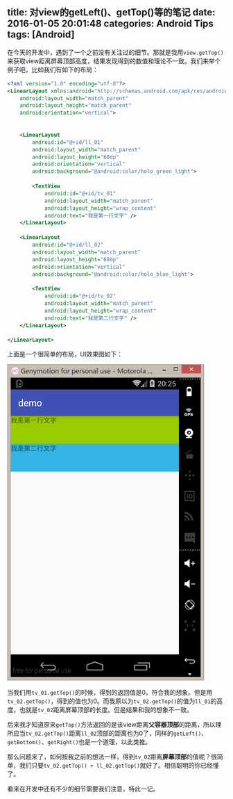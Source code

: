 title: 对view的getLeft()、getTop()等的笔记
date: 2016-01-05 20:01:48
categories: Android Tips
tags: [Android]
---
在今天的开发中，遇到了一个之前没有关注过的细节。那就是我用`view.getTop()`来获取view距离屏幕顶部高度，结果发现得到的数值和理论不一致。我们来举个例子吧，比如我们有如下的布局：

``` xml
<?xml version="1.0" encoding="utf-8"?>
<LinearLayout xmlns:android="http://schemas.android.com/apk/res/android"
    android:layout_width="match_parent"
    android:layout_height="match_parent"
    android:orientation="vertical">


    <LinearLayout
        android:id="@+id/ll_01"
        android:layout_width="match_parent"
        android:layout_height="60dp"
        android:orientation="vertical"
        android:background="@android:color/holo_green_light">

        <TextView
            android:id="@+id/tv_01"
            android:layout_width="match_parent"
            android:layout_height="wrap_content"
            android:text="我是第一行文字" />
    </LinearLayout>

    <LinearLayout
        android:id="@+id/ll_02"
        android:layout_width="match_parent"
        android:layout_height="60dp"
        android:orientation="vertical"
        android:background="@android:color/holo_blue_light">

        <TextView
            android:id="@+id/tv_02"
            android:layout_width="match_parent"
            android:layout_height="wrap_content"
            android:text="我是第二行文字" />
    </LinearLayout>

</LinearLayout>
```

上面是一个很简单的布局，UI效果图如下：

![这里填写图片的描述](/uploads/20160105/20160105202531.png)

当我们用`tv_01.getTop()`的时候，得到的返回值是0，符合我的想象。但是用`tv_02.getTop()`，得到的值也为0。而我原以为`tv_02.getTop()`的值为`ll_01`的高度，也就是`tv_02`距离屏幕顶部的长度。但是结果和我的想象不一致。

后来我才知道原来`getTop()`方法返回的是该view距离**父容器顶部**的距离，所以理所应当`tv_02.getTop()`距离`ll_02`顶部的距离也为0了，同样的`getLeft()`、`getBottom()`、`getRight()`也是一个道理，以此类推。

那么问题来了，如何按我之前的想法一样，得到`tv_02`距离**屏幕顶部**的值呢？很简单，我们只要`tv_02.getTop() + ll_02.getTop()`就好了。相信聪明的你已经懂了。

看来在开发中还有不少的细节需要我们注意，特此一记。
